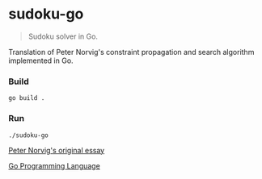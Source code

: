 # sudoku-go
> Sudoku solver in Go.

Translation of Peter Norvig's constraint propagation and search algorithm implemented in Go.

### Build

```
go build .
```

### Run

```
./sudoku-go
```

[Peter Norvig's original essay](http://norvig.com/sudoku.html)

[Go Programming Language](http://golang.org)
